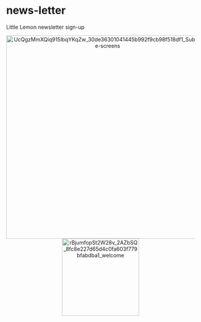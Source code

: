 # news-letter
 Little Lemon newsletter sign-up 
<div style="text-align: center;">
  <img width="542" alt="UcQgzMmXQiq915lbqYKqZw_30de36301041445b992f9cb98f518df1_Subscribe-screens" src="https://github.com/112-mariem-mansour/news-letter/assets/58420811/00118f6d-1b8e-4dd4-bb10-5baa316d0d83">
</div>

<div style="text-align: center;">
  <img width="206" alt="rBjumfopSt2W28v_2AZbSQ_8fc8e227d65d4c0fa603f779bfabdba1_welcome" src="https://github.com/112-mariem-mansour/news-letter/assets/58420811/a1bc9f01-0594-4db7-9415-ef261e9d9085">
</div>
